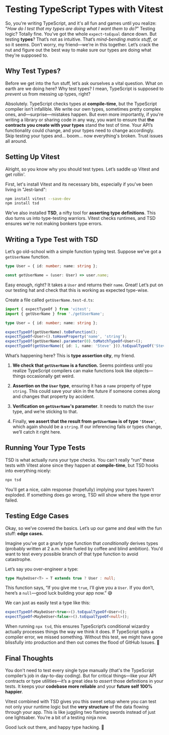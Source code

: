 # Testing TypeScript Types with Vitest

So, you're writing TypeScript, and it's all fun and games until you realize: "_How do I test that my types are doing what I want them to do?_" Testing logic? Totally fine. You’ve got the whole `expect`-`toEqual` dance down. But testing **types**? That’s not as intuitive. That’s _mind-bending matrix stuff_, or so it seems. Don’t worry, my friend—we're in this together. Let’s crack the nut and figure out the best way to make sure our types are doing what they're supposed to.

## Why Test Types?

Before we get into the fun stuff, let’s ask ourselves a vital question. What on earth are we doing here? Why test types? I mean, TypeScript is supposed to _prevent_ us from messing up types, right?

Absolutely. TypeScript checks types at **compile-time**, but the TypeScript compiler isn’t infallible. We write our own types, sometimes pretty complex ones, and—surprise—mistakes happen. But even more importantly, if you're writing a library or sharing code in any way, you want to ensure that **the contracts you create with your types** stand the test of time. Your API’s functionality could change, and your types need to change accordingly. Skip testing your types and… boom… now everything's broken. Trust issues all around.

## Setting Up Vitest

Alright, so you know why you should test types. Let’s saddle up Vitest and get rollin'.

First, let's install Vitest and its necessary bits, especially if you've been living in "Jest-land":

```bash
npm install vitest --save-dev
npm install tsd
```

We’ve also installed **TSD**, a nifty tool for **asserting type definitions**. This duo turns us into type-testing warriors. Vitest checks runtimes, and TSD ensures we're not making bonkers type errors.

## Writing a Type Test with TSD

Let’s go old-school with a simple function typing test. Suppose we've got a `getUserName` function.

```ts
type User = { id: number; name: string };

const getUserName = (user: User) => user.name;
```

Easy enough, right? It takes a `User` and returns their `name`. Great! Let’s put on our testing hat and check that this is working as expected type-wise.

Create a file called `getUserName.test-d.ts`:

```ts
import { expectTypeOf } from 'vitest';
import { getUserName } from './getUserName';

type User = { id: number; name: string };

expectTypeOf(getUserName).toBeFunction();
expectTypeOf<User>().toHaveProperty('name', 'string');
expectTypeOf(getUserName).parameter(0).toMatchTypeOf<User>();
expectTypeOf(getUserName({ id: 1, name: 'Steve' })).toEqualTypeOf('Steve');
```

What’s happening here? This is **type assertion city**, my friend.

1. **We check that `getUserName` is a function.** Seems pointless until you realize TypeScript compilers can make functions look like objects—things occasionally get weird.
2. **Assertion on the `User` type**, ensuring it has a `name` property of type `string`. This could save your skin in the future if someone comes along and changes that property by accident.

3. **Verification on `getUserName`'s parameter**. It needs to match the `User` type, and we’re sticking to that.

4. Finally, **we assert that the result from `getUserName` is of type `'Steve'`**, which again should be a `string`. If our inferencing fails or types change, we’ll catch it right here.

## Running Your Type Tests

TSD is what actually runs your type checks. You can't really “run” these tests with Vitest alone since they happen at **compile-time**, but TSD hooks into everything nicely:

```bash
npx tsd
```

You'll get a nice, calm response (hopefully) implying your types haven't exploded. If something does go wrong, TSD will show where the type error failed.

## Testing Edge Cases

Okay, so we’ve covered the basics. Let’s up our game and deal with the fun stuff: **edge cases.**

Imagine you’ve got a gnarly type function that _conditionally_ derives types (probably written at 2 a.m. while fueled by coffee and blind ambition). You'd want to test every possible branch of that type function to avoid catastrophe.

Let’s say you over-engineer a type:

```ts
type MaybeUser<T> = T extends true ? User : null;
```

This function says, “If you give me `true`, I’ll give you a `User`. If you don’t, here’s a `null`—good luck building your app now.” 😅

We can just as easily test a type like this:

```ts
expectTypeOf<MaybeUser<true>>().toEqualTypeOf<User>();
expectTypeOf<MaybeUser<false>>().toEqualTypeOf<null>();
```

When running `npx tsd`, this ensures TypeScript’s conditional wizardry actually processes things the way we think it does. If TypeScript spits a compiler error, we missed something. Without this test, we might have gone blissfully into production and then out comes the flood of GitHub Issues. 🎉

## Final Thoughts

You don't need to test every single type manually (that's the TypeScript compiler’s job in day-to-day coding). But for critical things—like your API contracts or type utilities—it’s a great idea to _assert_ those definitions in your tests. It keeps your **codebase more reliable** and your **future self 100% happier**.

Vitest combined with TSD gives you this sweet setup where you can test not only your runtime logic but the **very structure** of the data flowing through your app. This is like juggling two flaming swords instead of just one lightsaber. You’re a bit of a testing ninja now.

Good luck out there, and happy type hacking. 🙌
